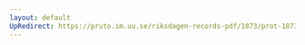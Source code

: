 ```yaml
---
layout: default
UpRedirect: https://pruto.im.uu.se/riksdagen-records-pdf/1873/prot-1873--fk--503/prot-1873--fk--503_074.pdf
---
```


